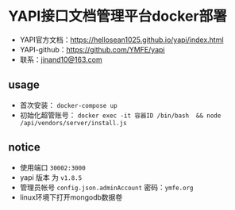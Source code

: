 # YAPI接口文档管理平台docker部署

* YAPI官方文档：https://hellosean1025.github.io/yapi/index.html
* YAPI-github：https://github.com/YMFE/yapi
* 联系：jinand10@163.com

## usage

* 首次安装：  `docker-compose up`
* 初始化超管账号：  `docker exec -it 容器ID /bin/bash  && node /api/vendors/server/install.js`

## notice

* 使用端口 `30002:3000`
* yapi 版本 为 `v1.8.5`
* 管理员帐号 `config.json.adminAccount` 密码：`ymfe.org`
* linux环境下打开mongodb数据卷
